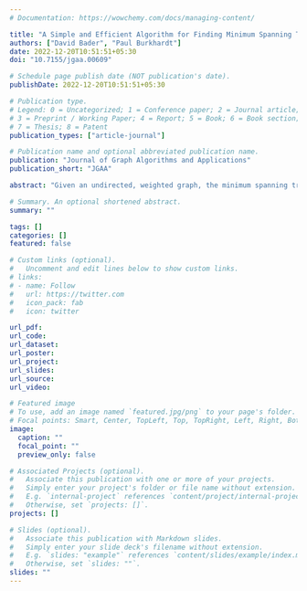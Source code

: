 ```yaml
---
# Documentation: https://wowchemy.com/docs/managing-content/

title: "A Simple and Efficient Algorithm for Finding Minimum Spanning Tree Replacement Edges"
authors: ["David Bader", "Paul Burkhardt"]
date: 2022-12-20T10:51:51+05:30
doi: "10.7155/jgaa.00609"

# Schedule page publish date (NOT publication's date).
publishDate: 2022-12-20T10:51:51+05:30

# Publication type.
# Legend: 0 = Uncategorized; 1 = Conference paper; 2 = Journal article;
# 3 = Preprint / Working Paper; 4 = Report; 5 = Book; 6 = Book section;
# 7 = Thesis; 8 = Patent
publication_types: ["article-journal"]

# Publication name and optional abbreviated publication name.
publication: "Journal of Graph Algorithms and Applications"
publication_short: "JGAA"

abstract: "Given an undirected, weighted graph, the minimum spanning tree (MST)is a tree that connects all of the vertices of the graph with minimum sum of edge weights. In real world applications, network designers often seek to quickly find a replacement edge for each edge in the MST. For example, when a traffic accident closes a road in a transportation network, or a line goes down in a communication network, the replacement edge may reconnect the MST at lowest cost. In the paper, we consider the case of finding the lowest cost replacement edge for each edge of the MST. A previous algorithm by Tarjan takes O{m \alpha(m, n)} time and space, where $\alpha(m, n)$ is the inverse Ackermann's function. Given the MST and sorted non-tree edges, our algorithm is the first practical algorithm that runs in O(m+n) time and O(m+n) space to find all replacement edges. Additionally, since the most vital edge is the tree edge whose removal causes the highest cost, our algorithm finds it in linear time."

# Summary. An optional shortened abstract.
summary: ""

tags: []
categories: []
featured: false

# Custom links (optional).
#   Uncomment and edit lines below to show custom links.
# links:
# - name: Follow
#   url: https://twitter.com
#   icon_pack: fab
#   icon: twitter

url_pdf:
url_code:
url_dataset:
url_poster:
url_project:
url_slides:
url_source:
url_video:

# Featured image
# To use, add an image named `featured.jpg/png` to your page's folder. 
# Focal points: Smart, Center, TopLeft, Top, TopRight, Left, Right, BottomLeft, Bottom, BottomRight.
image:
  caption: ""
  focal_point: ""
  preview_only: false

# Associated Projects (optional).
#   Associate this publication with one or more of your projects.
#   Simply enter your project's folder or file name without extension.
#   E.g. `internal-project` references `content/project/internal-project/index.md`.
#   Otherwise, set `projects: []`.
projects: []

# Slides (optional).
#   Associate this publication with Markdown slides.
#   Simply enter your slide deck's filename without extension.
#   E.g. `slides: "example"` references `content/slides/example/index.md`.
#   Otherwise, set `slides: ""`.
slides: ""
---
```

